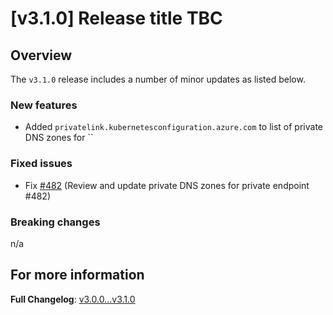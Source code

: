 # [v3.1.0] Release title TBC

## Overview

The `v3.1.0` release includes a number of minor updates as listed below.

### New features

- Added `privatelink.kubernetesconfiguration.azure.com` to list of private DNS zones for ``

### Fixed issues

- Fix [#482](https://github.com/Azure/terraform-azurerm-caf-enterprise-scale/issues/445) (Review and update private DNS zones for private endpoint #482)

### Breaking changes

n/a

## For more information

**Full Changelog**: [v3.0.0...v3.1.0](https://github.com/Azure/terraform-azurerm-caf-enterprise-scale/compare/v3.0.0...v3.1.0)
